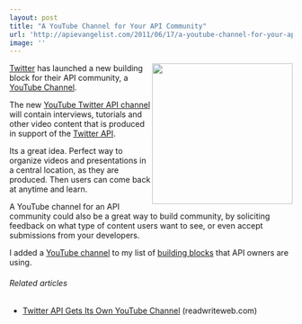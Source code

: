 ```yaml
---
layout: post
title: "A YouTube Channel for Your API Community"
url: 'http://apievangelist.com/2011/06/17/a-youtube-channel-for-your-api-community/'
image: ''
---
```


<img class="c1" src="http://kinlane-productions.s3.amazonaws.com/youtube-250x250.jpg" alt="" width="250" align="right" />[Twitter][1] has launched a new building block for their API community, a [YouTube Channel][2].

The new [YouTube Twitter API channel][3] will contain interviews, tutorials and other video content that is produced in support of the [Twitter API][4].

Its a great idea. Perfect way to organize videos and presentations in a central location, as they are produced. Then users can come back at anytime and learn.

A YouTube channel for an API community could also be a great way to build community, by soliciting feedback on what type of content users want to see, or even accept submissions from your developers.

I added a [YouTube channel][5] to my list of [building blocks][6] that API owners are using.

######  Related articles

  * [Twitter API Gets Its Own YouTube Channel][7] (readwriteweb.com)

   [1]: http://www.twitter.com (Twitter)
   [2]: http://www.youtube.com/twitterapi/ (Twitter API Youtube Channel)
   [3]: http://www.youtube.com/twitterapi/ (YouTube Twitter API Channel)
   [4]: http://www.apievangelist.com/api-detail.php?API_ID=1831 (Twitter API)
   [5]: http://www.apievangelist.com/ecosystem-building-blocks-detail.php?Building_Block_ID=157 (Youtube channel to my list of innovative building blocks)
   [6]: http://www.apievangelist.com/ecosystem-building-blocks.php (building blocks)
   [7]: http://www.readwriteweb.com/hack/2011/06/twitter-api-gets-its-own-youtube.php
